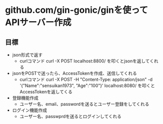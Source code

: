 # github.com/gin-gonic/ginを使ってAPIサーバー作成
## 目標
+ json形式で返す
	+ curlコマンド curl -X POST localhost:8800/ を叩くとjsonを返してくれる
+ jsonをPOSTで送ったら、AccessTokenを作成、送信してくれる
	+ curlコマンド curl -X POST -H "Content-Type: application/json" -d '{"Name":"sensuikan1973", "Age":"100"}' localhost:8080/ を叩くとAccessTokenを返してくる
+ 登録機能作成
	+ ユーザー名、email、passwordを送るとユーザー登録をしてくれる
+ ログイン機能作成
	+ ユーザー名、passwprdを送るとログインしてくれる
